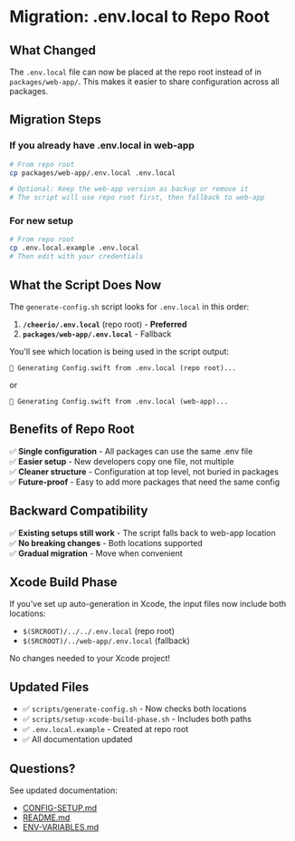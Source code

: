 # Migration: .env.local to Repo Root

## What Changed

The `.env.local` file can now be placed at the repo root instead of in `packages/web-app/`. This makes it easier to share configuration across all packages.

## Migration Steps

### If you already have .env.local in web-app

```bash
# From repo root
cp packages/web-app/.env.local .env.local

# Optional: Keep the web-app version as backup or remove it
# The script will use repo root first, then fallback to web-app
```

### For new setup

```bash
# From repo root
cp .env.local.example .env.local
# Then edit with your credentials
```

## What the Script Does Now

The `generate-config.sh` script looks for `.env.local` in this order:

1. **`/cheerio/.env.local`** (repo root) - **Preferred**
2. **`packages/web-app/.env.local`** - Fallback

You'll see which location is being used in the script output:

```
📝 Generating Config.swift from .env.local (repo root)...
```

or

```
📝 Generating Config.swift from .env.local (web-app)...
```

## Benefits of Repo Root

✅ **Single configuration** - All packages can use the same .env file  
✅ **Easier setup** - New developers copy one file, not multiple  
✅ **Cleaner structure** - Configuration at top level, not buried in packages  
✅ **Future-proof** - Easy to add more packages that need the same config

## Backward Compatibility

✅ **Existing setups still work** - The script falls back to web-app location  
✅ **No breaking changes** - Both locations supported  
✅ **Gradual migration** - Move when convenient

## Xcode Build Phase

If you've set up auto-generation in Xcode, the input files now include both locations:

- `$(SRCROOT)/../../.env.local` (repo root)
- `$(SRCROOT)/../web-app/.env.local` (fallback)

No changes needed to your Xcode project!

## Updated Files

- ✅ `scripts/generate-config.sh` - Now checks both locations
- ✅ `scripts/setup-xcode-build-phase.sh` - Includes both paths
- ✅ `.env.local.example` - Created at repo root
- ✅ All documentation updated

## Questions?

See updated documentation:

- [CONFIG-SETUP.md](./CONFIG-SETUP.md)
- [README.md](./README.md)
- [ENV-VARIABLES.md](./ENV-VARIABLES.md)
